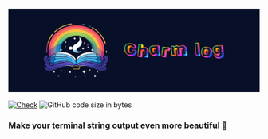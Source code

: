 ![Image alt](/assets/logo.png)

[![Check](https://github.com/antisedativ/CharmLog/actions/workflows/check.yml/badge.svg?branch=master)](https://github.com/antisedativ/CharmLog/actions/workflows/check.yml)
![GitHub code size in bytes](https://img.shields.io/github/languages/code-size/antisedativ/CharmLog)



### Make your terminal string output even more beautiful 💖


